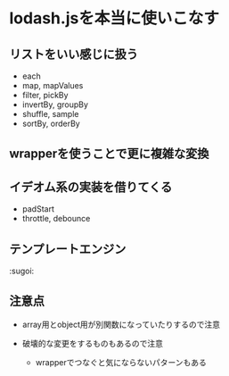 # lodash.jsを本当に使いこなす

## リストをいい感じに扱う

- each
- map, mapValues
- filter, pickBy
- invertBy, groupBy
- shuffle, sample
- sortBy, orderBy

## wrapperを使うことで更に複雑な変換

## イデオム系の実装を借りてくる

- padStart
- throttle, debounce

## テンプレートエンジン

:sugoi:

## 注意点

- array用とobject用が別関数になっていたりするので注意

- 破壊的な変更をするものもあるので注意
  - wrapperでつなぐと気にならないパターンもある

